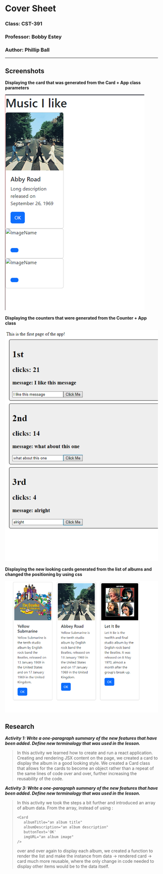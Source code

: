 # Cover Sheet

### Class: CST-391
### Professor: Bobby Estey
### Author: Phillip Ball

---

## Screenshots

**Displaying the card that was generated from the Card + App class parameters**

![1](docs/1.png)

**Displaying the counters that were generated from the Counter + App class**

![2](docs/2.png)

**Displaying the new looking cards generated from the list of albums and changed the positioning by using css**

![3](docs/3.png)

## Research

***Activity 1: Write a one-paragraph summary of the new features that have been added. Define new terminology that was used in the lesson.***

>In this activity we learned how to create and run a react application. Creating and rendering JSX content on the page, we created a card to display the album in a good looking style. We created a Card class that allows for the cards to become an object rather than a repeat of the same lines of code over and over, further increasing the reusability of the code.

***Activity 3: Write a one-paragraph summary of the new features that have been added. Define new terminology that was used in the lesson.***

>In this activity we took the steps a bit further and introduced an array of album data. From the array, instead of using : 
>
>```
><Card 
>    albumTitle="an album title"
>    albumDescription="an album description"
>    buttonText='OK' 
>    imgURL="an album image" 
>/> 
>```
>over and over again to display each album, we created a function to render the list and make the instance from data -> rendered card -> card much more reusable, where the only change in code needed to display other items would be to the data itself.